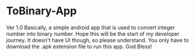 # ToBinary-App
Ver 1.0
Basically, a simple android app that is used to convert integer number into binary number. Hope this will be the start of my developer journey. It doesn't have UI though, so please understand. You only have to download the .apk extension file to run this app.
God Bless!
